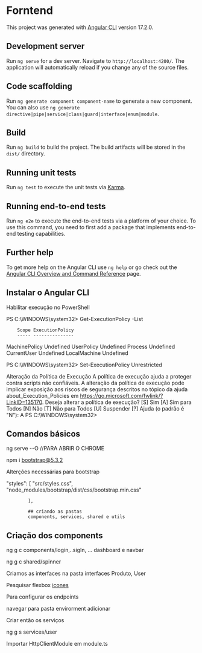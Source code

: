# Forntend

This project was generated with [Angular CLI](https://github.com/angular/angular-cli) version 17.2.0.

## Development server

Run `ng serve` for a dev server. Navigate to `http://localhost:4200/`. The application will automatically reload if you change any of the source files.

## Code scaffolding

Run `ng generate component component-name` to generate a new component. You can also use `ng generate directive|pipe|service|class|guard|interface|enum|module`.

## Build

Run `ng build` to build the project. The build artifacts will be stored in the `dist/` directory.

## Running unit tests

Run `ng test` to execute the unit tests via [Karma](https://karma-runner.github.io).

## Running end-to-end tests

Run `ng e2e` to execute the end-to-end tests via a platform of your choice. To use this command, you need to first add a package that implements end-to-end testing capabilities.

## Further help

To get more help on the Angular CLI use `ng help` or go check out the [Angular CLI Overview and Command Reference](https://angular.io/cli) page.

## Instalar o Angular CLI

Habilitar execução no PowerShell

PS C:\WINDOWS\system32> Get-ExecutionPolicy -List

        Scope ExecutionPolicy
        ----- ---------------
MachinePolicy       Undefined
   UserPolicy       Undefined
      Process       Undefined
  CurrentUser       Undefined
 LocalMachine       Undefined


PS C:\WINDOWS\system32> Set-ExecutionPolicy Unrestricted

Alteração da Política de Execução
A política de execução ajuda a proteger contra scripts não confiáveis. A alteração da política de execução pode
implicar exposição aos riscos de segurança descritos no tópico da ajuda about_Execution_Policies em
https://go.microsoft.com/fwlink/?LinkID=135170. Deseja alterar a política de execução?
[S] Sim  [A] Sim para Todos  [N] Não  [T] Não para Todos  [U] Suspender  [?] Ajuda (o padrão é "N"): A
PS C:\WINDOWS\system32>


## Comandos básicos
 

 ng serve --O //PARA ABRIR O CHROME 

 npm i bootstrap@5.3.2

 Alterções necessárias para bootstrap

 "styles": [
              "src/styles.css",
              "node_modules/bootstrap/dist/css/bootstrap.min.css"
              
            ],

            ## criando as pastas
            components, services, shared e utils

 ## Criação dos components
 ng g c components/login,..sigIn, ... dashboard e navbar   

 ng g c shared/spinner      

 Criamos as interfaces na pasta interfaces Produto, User

 Pesquisar flexbox
 [icones]("https://www.flaticon.com/br/icones")

 Para configurar os endpoints

 navegar para pasta envirorment 
 adicionar 

 Criar então os serviços 

 ng g s services/user

 Importar HttpClientModule em module.ts